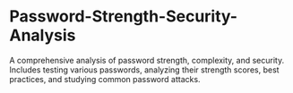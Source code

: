 # Password-Strength-Security-Analysis
A comprehensive analysis of password strength, complexity, and security. Includes testing various passwords, analyzing their strength scores, best practices, and studying common password attacks.
